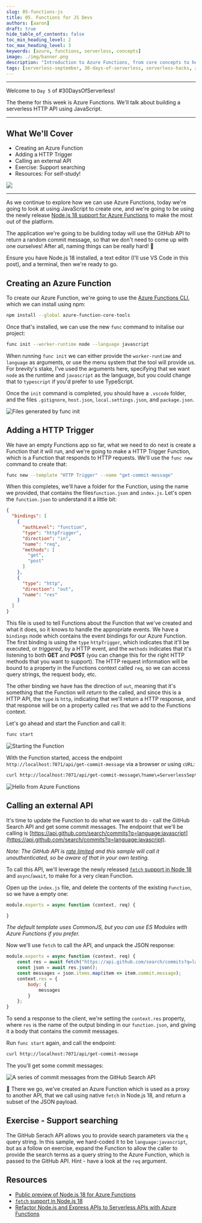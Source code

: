 ```yaml
---
slug: 05-functions-js
title: 05. Functions for JS Devs 
authors: [aaron]
draft: true
hide_table_of_contents: false
toc_min_heading_level: 2
toc_max_heading_level: 3
keywords: [azure, functions, serverless, concepts]
image: ./img/banner.png
description: "Introduction to Azure Functions, from core concepts to hello world!" 
tags: [serverless-september, 30-days-of-serverless, serverless-hacks, zero-to-hero, ask-the-expert, azure-functions, azure-container-apps, azure-event-grid, azure-logic-apps, serverless-e2e]
---
```


<head>
  <meta name="twitter:url" 
    content="https://azure.github.io/Cloud-Native/blog/functions-1" />
  <meta name="twitter:title" 
    content="#30DaysOfServerless: Azure Functions Fundamentals" />
  <meta name="twitter:description" 
    content="#30DaysOfServerless: Azure Functions Fundamentals" />
  <meta name="twitter:image"
    content="https://azure.github.io/Cloud-Native/img/banners/post-kickoff.png" />
  <meta name="twitter:card" content="summary_large_image" />
  <meta name="twitter:creator" 
    content="@nitya" />
  <meta name="twitter:site" content="@AzureAdvocates" /> 
  <link rel="canonical" 
    href="https://azure.github.io/Cloud-Native/blog/05-functions-js" />
</head>

---

Welcome to `Day 5` of #30DaysOfServerless!

The theme for this week is Azure Functions. We'll talk about building a serverless HTTP API using JavaScript.

---

## What We'll Cover
 * Creating an Azure Function
 * Adding a HTTP Trigger
 * Calling an external API
 * Exercise: Support searching
 * Resources: For self-study!

![](./img/banner.png)

---

As we continue to explore how we can use Azure Functions, today we're going to look at using JavaScript to create one, and we're going to be using the newly release [Node.js 18 support for Azure Functions](https://azure.microsoft.com/updates/public-preview-nodejs-18-in-azure-functions/) to make the most out of the platform.

The application we're going to be building today will use the GitHub API to return a random commit message, so that we don't need to come up with one ourselves! After all, naming things can be really hard! 🤣 

Ensure you have Node.js 18 installed, a text editor (I'll use VS Code in this post), and a terminal, then we're ready to go.

## Creating an Azure Function

To create our Azure Function, we're going to use the [Azure Functions CLI](), which we can install using npm:

```bash
npm install --global azure-function-core-tools
```

Once that's installed, we can use the new `func` command to initalise our project:

```bash
func init --worker-runtime node --language javascript
```

When running `func init` we can either provide the `worker-runtime` and `language` as arguments, or use the menu system that the tool will provide us. For brevity's stake, I've used the arguments here, specifying that we want `node` as the runtime and `javascript` as the language, but you could change that to `typescript` if you'd prefer to use TypeScript.

Once the `init` command is completed, you should have a `.vscode` folder, and the files `.gitignore`, `host.json`, `local.settings.json`, and `package.json`.

![Files generated by func init](./img/01.png)

## Adding a HTTP Trigger

We have an empty Functions app so far, what we need to do next is create a Function that it will run, and we're going to make a HTTP Trigger Function, which is a Function that responds to HTTP requests. We'll use the `func new` command to create that:

```bash
func new --template "HTTP Trigger" --name "get-commit-message"
```

When this completes, we'll have a folder for the Function, using the name we provided, that contains the files`function.json` and `index.js`. Let's open the `function.json` to understand it a little bit:

```json
{
  "bindings": [
    {
      "authLevel": "function",
      "type": "httpTrigger",
      "direction": "in",
      "name": "req",
      "methods": [
        "get",
        "post"
      ]
    },
    {
      "type": "http",
      "direction": "out",
      "name": "res"
    }
  ]
}
```

This file is used to tell Functions about the Function that we've created and what it does, so it knows to handle the appropriate events. We have a `bindings` node which contains the event bindings for our Azure Function. The first binding is using the `type` `httpTrigger`, which indicates that it'll be executed, or _triggered_, by a HTTP event, and the `methods` indicates that it's listening to both **GET** and **POST** (you can change this for the right HTTP methods that you want to support). The HTTP request information will be bound to a property in the Functions context called `req`, so we can access query strings, the request body, etc.

The other binding we have has the direction of `out`, meaning that it's something that the Function will _return_ to the called, and since this is a HTTP API, the `type` is `http`, indicating that we'll return a HTTP response, and that response will be on a property called `res` that we add to the Functions context.

Let's go ahead and start the Function and call it:

```bash
func start
```

![Starting the Function](./img/02.png)

With the Function started, access the endpoint `http://localhost:7071/api/get-commit-message` via a browser or using `cURL`:

```bash
curl http://localhost:7071/api/get-commit-message\?name\=ServerlessSeptember
```

![Hello from Azure Functions](./img/03.png)

## Calling an external API

It's time to update the Function to do what we want to do - call the GitHub Search API and get some commit messages. The endpoint that we'll be calling is [https://api.github.com/search/commits?q=language:javascript](https://api.github.com/search/commits?q=language:javascript).

_Note: The GitHub API is [rate limited](https://docs.github.com/en/rest/overview/resources-in-the-rest-api#rate-limiting) and this sample will call it unauthenticated, so be aware of that in your own testing._

To call this API, we'll leverage the newly released [`fetch` support in Node 18](https://nodejs.org/en/blog/announcements/v18-release-announce/#fetch-experimental) and `async`/`await`, to make for a very clean Function.

Open up the `index.js` file, and delete the contents of the existing `Function`, so we have a empty one:

```javascript
module.exports = async function (context, req) {

}
```

_The default template uses CommonJS, but you can use ES Modules with Azure Functions if you prefer._

Now we'll use `fetch` to call the API, and unpack the JSON response:

```javascript
module.exports = async function (context, req) {
    const res = await fetch("https://api.github.com/search/commits?q=language:javascript");
    const json = await res.json();
    const messages = json.items.map(item => item.commit.message);
    context.res = {
        body: {
            messages
        }
    };
}
```

To send a response to the client, we're setting the `context.res` property, where `res` is the name of the output binding in our `function.json`, and giving it a body that contains the commit messages.

Run `func start` again, and call the endpoint:

```bash
curl http://localhost:7071/api/get-commit-message
```

The you'll get some commit messages:

![A series of commit messages from the GitHub Search API](./img/04.png)

🎉 There we go, we've created an Azure Function which is used as a proxy to another API, that we call using native `fetch` in Node.js 18, and return a subset of the JSON payload.

## Exercise - Support searching

The GitHub Serach API allows you to provide search parameters via the `q` query string. In this sample, we hard-coded it to be `language:javascript`, but as a follow on exercise, expand the Function to allow the caller to provide the search terms as a query string to the Azure Function, which is passed to the GitHub API. Hint - have a look at the `req` argument.

## Resources

- [Public preview of Node.js 18 for Azure Functions](https://azure.microsoft.com/updates/public-preview-nodejs-18-in-azure-functions/)
- [`fetch` support in Node.js 18](https://nodejs.org/en/blog/announcements/v18-release-announce/#fetch-experimental)
- [Refactor Node.js and Express APIs to Serverless APIs with Azure Functions](https://docs.microsoft.com/learn/modules/shift-nodejs-express-apis-serverless/)
